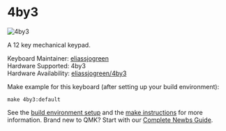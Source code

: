 # 4by3

![4by3](https://i.imgur.com/Ykb7evL.jpg)

A 12 key mechanical keypad.

Keyboard Maintainer: [eliassjogreen](https://github.com/eliassjogreen)  
Hardware Supported: 4by3  
Hardware Availability: [eliassjogreen/4by3](https://github.com/eliassjogreen/4by3)

Make example for this keyboard (after setting up your build environment):

    make 4by3:default

See the [build environment setup](https://docs.qmk.fm/#/getting_started_build_tools) and the [make instructions](https://docs.qmk.fm/#/getting_started_make_guide) for more information. Brand new to QMK? Start with our [Complete Newbs Guide](https://docs.qmk.fm/#/newbs).
